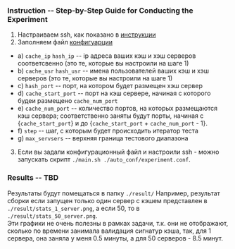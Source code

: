 ### Instruction -- Step-by-Step Guide for Conducting the Experiment
1) Настраиваем ssh, как показано в [инструкции](/wiki/yocto_cache/ssh_connection.md)
2) Заполняем файл [конфигуарции](src/setup_servers/auto_conf/experiment.conf)  
-  a) `cache_ip` `hash_ip` -- ip адреса ваших кэш и хэш серверов соответсвенно (это те, которые вы настроили на шаге 1)
-  b) `cache_usr` `hash_usr` -- имена пользователей ваших кэш и хэш серверов (это те, которые вы настроили на шаге 1)
-  с) `hash_port` -- порт, на котором будет размещен хэш сервер
-  d) `cache_start_port` -- порт на кэш сервере, начиная с которого будеи размещено `cache_num_port`
-  e) `cache_num_port` -- количество портов, на которых размещаются кэш сервера; соответственно заняты будут порты, начиная с {`cache_start_port`} и до {`cache_start_port` + `cache_num_port` - 1}.
-  f) `step` -- шаг, с которым будет происходить итератор теста
-  g) `max_servsers` -- верхняя граница тестового диапазона

3) Если вы задали конфигурационный файл и настроили ssh - можно запускать скрипт `./main.sh ./auto_conf/experiment.conf`. 
   
### Results -- TBD
Результаты будут помещаться в папку `./result/`
Например, результат сборки если запущен только один сервер с кэшем представлен в `./result/stats_1_server.png`, а если 50, то в `./result/stats_50_server.png`.   
Эти графики не очень полезны в рамках задачи, т.к. они не отображают, сколько по времени занимала валидация сигнатур кэша, так, для 1 сервера, она заняла у меня 0.5 минуты, а для 50 серверов - 8.5 минут.


